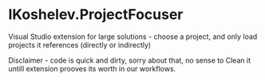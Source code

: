 # IKoshelev.ProjectFocuser
Visual Studio extension for large solutions - choose a project, and only load projects it references (directly or indirectly)

Disclaimer - code is quick and dirty, sorry about that, no sense to Clean it untill extension prooves its worth in our workflows.
